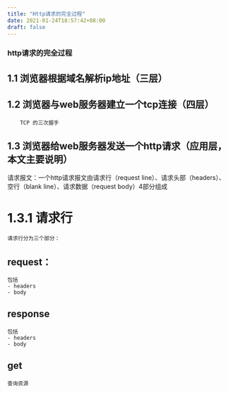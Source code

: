 ```yaml
---
title: "Http请求的完全过程"
date: 2021-01-24T18:57:42+08:00
draft: false
---
```

### http请求的完全过程
##  1.1 浏览器根据域名解析ip地址（三层）
##  1.2 浏览器与web服务器建立一个tcp连接（四层）
        TCP 的三次握手
##  1.3 浏览器给web服务器发送一个http请求（应用层，本文主要说明）
 请求报文：一个http请求报文由请求行（request line）、请求头部（headers）、空行（blank line）、请求数据（request body）4部分组成
 
# 1.3.1 请求行
    请求行分为三个部分：

##  request：
    包括
    - headers
    - body
## response
    包括
    - headers
    - body

##  get   
    查询资源

